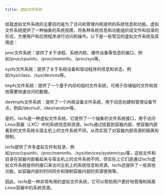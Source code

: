 ```yaml
---
title: 虚拟文件系统
---
```

挂载虚拟文件系统的主要目的是为了访问和管理内核提供的系统信息和功能。虚拟文件系统提供了一种抽象的系统视图，将各种系统信息和功能组织成文件和目录的形式，方便用户和应用程序进行访问和操作。以下是一些常见的虚拟文件系统及其用途：

proc文件系统：提供了关于进程、系统内核、硬件设备等信息的接口，例如/proc/cpuinfo、/proc/meminfo、/proc/sys等。

sysfs文件系统：提供了关于系统设备和驱动程序的信息和状态，例如/sys/class、/sys/devices等。

tmpfs文件系统：提供了一个基于内存的临时文件系统，可用于存储临时文件和其他需要快速访问的数据。

devtmpfs文件系统：提供了一个内核设备文件系统，用于动态创建和管理设备节点，例如/dev/null、/dev/random等。



是的，lxcfs是一种虚拟文件系统，它提供了一个抽象的文件系统接口，用于访问Linux容器（LXC）中的系统信息和资源。lxcfs通过挂载到容器内部，使容器内部看到的文件系统与宿主机上的文件系统不同，从而实现了对容器内部资源的隔离和限制。


lxcfs提供了许多虚拟文件和目录，例如/proc/cpuinfo、/proc/meminfo、/sys/devices/system/cpu等，这些文件和目录在容器内部看起来与宿主机上的文件系统不同，但实际上它们是通过lxcfs虚拟文件系统提供的接口来访问主机上的系统信息和资源。lxcfs还提供了一些其他功能，如容器内部的时间同步和限制容器内部的资源使用等。


因此，lxcfs是一种非常有用的虚拟文件系统，它可以帮助用户更好地管理和隔离Linux容器中的系统资源。